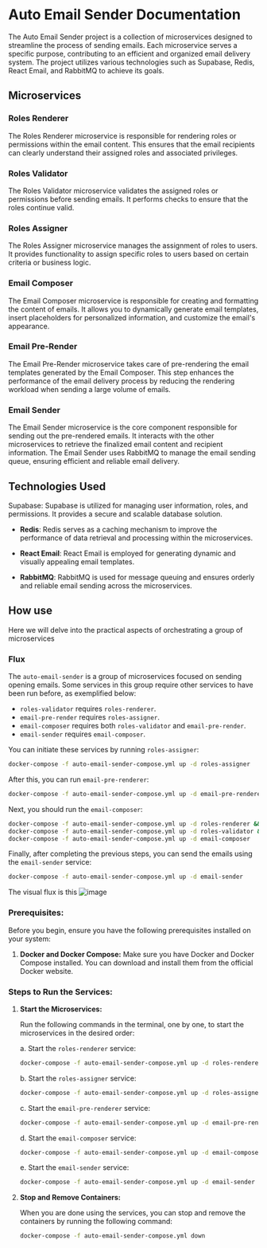 # Auto Email Sender Documentation

The Auto Email Sender project is a collection of microservices designed to streamline the process of sending emails. Each microservice serves a specific purpose, contributing to an efficient and organized email delivery system. The project utilizes various technologies such as Supabase, Redis, React Email, and RabbitMQ to achieve its goals.

## Microservices

### Roles Renderer

The Roles Renderer microservice is responsible for rendering roles or permissions within the email content. This ensures that the email recipients can clearly understand their assigned roles and associated privileges.

### Roles Validator

The Roles Validator microservice validates the assigned roles or permissions before sending emails. It performs checks to ensure that the roles continue valid.

### Roles Assigner

The Roles Assigner microservice manages the assignment of roles to users. It provides functionality to assign specific roles to users based on certain criteria or business logic.

### Email Composer

The Email Composer microservice is responsible for creating and formatting the content of emails. It allows you to dynamically generate email templates, insert placeholders for personalized information, and customize the email's appearance.

### Email Pre-Render

The Email Pre-Render microservice takes care of pre-rendering the email templates generated by the Email Composer. This step enhances the performance of the email delivery process by reducing the rendering workload when sending a large volume of emails.

### Email Sender

The Email Sender microservice is the core component responsible for sending out the pre-rendered emails. It interacts with the other microservices to retrieve the finalized email content and recipient information. The Email Sender uses RabbitMQ to manage the email sending queue, ensuring efficient and reliable email delivery.

## Technologies Used

Supabase: Supabase is utilized for managing user information, roles, and permissions. It provides a secure and scalable database solution.

- **Redis**: Redis serves as a caching mechanism to improve the performance of data retrieval and processing within the microservices.

- **React Email**: React Email is employed for generating dynamic and visually appealing email templates.

- **RabbitMQ**: RabbitMQ is used for message queuing and ensures orderly and reliable email sending across the microservices.

## How use

Here we will delve into the practical aspects of orchestrating a group of microservices

### Flux

The `auto-email-sender` is a group of microservices focused on sending opening emails. Some services in this group require other services to have been run before, as exemplified below:

- `roles-validator` requires `roles-renderer`.
- `email-pre-render` requires `roles-assigner`.
- `email-composer` requires both `roles-validator` and `email-pre-render`.
- `email-sender` requires `email-composer`.

You can initiate these services by running `roles-assigner`:

```sh
docker-compose -f auto-email-sender-compose.yml up -d roles-assigner
```

After this, you can run `email-pre-renderer`:

```sh
docker-compose -f auto-email-sender-compose.yml up -d email-pre-renderer
```

Next, you should run the `email-composer`:

```sh
docker-compose -f auto-email-sender-compose.yml up -d roles-renderer &&
docker-compose -f auto-email-sender-compose.yml up -d roles-validator &&
docker-compose -f auto-email-sender-compose.yml up -d email-composer
```

Finally, after completing the previous steps, you can send the emails using the `email-sender` service:

```sh
docker-compose -f auto-email-sender-compose.yml up -d email-sender
```

The visual flux is this
![image](https://github.com/ocodista/trampar-de-casa/assets/68869379/20a8287e-b6e2-4811-843f-657da3e2ffae)


### Prerequisites:

Before you begin, ensure you have the following prerequisites installed on your system:

1. **Docker and Docker Compose:** Make sure you have Docker and Docker Compose installed. You can download and install them from the official Docker website.

### Steps to Run the Services:

1. **Start the Microservices:**

   Run the following commands in the terminal, one by one, to start the microservices in the desired order:

   a. Start the `roles-renderer` service:

   ```sh
   docker-compose -f auto-email-sender-compose.yml up -d roles-renderer
   ```

   b. Start the `roles-assigner` service:

   ```sh
   docker-compose -f auto-email-sender-compose.yml up -d roles-assigner
   ```

   c. Start the `email-pre-renderer` service:

   ```sh
   docker-compose -f auto-email-sender-compose.yml up -d email-pre-renderer
   ```

   d. Start the `email-composer` service:

   ```sh
   docker-compose -f auto-email-sender-compose.yml up -d email-composer
   ```

   e. Start the `email-sender` service:

   ```sh
   docker-compose -f auto-email-sender-compose.yml up -d email-sender
   ```

2. **Stop and Remove Containers:**

   When you are done using the services, you can stop and remove the containers by running the following command:

   ```sh
   docker-compose -f auto-email-sender-compose.yml down
   ```

